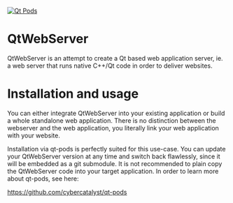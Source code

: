 [![Qt Pods](http://qt-pods.org/assets/logo.png "Qt Pods")](http://qt-pods.org)

# QtWebServer

QtWebServer is an attempt to create a Qt based web application server, ie. a web server that runs native C++/Qt code in order to deliver websites.

# Installation and usage

You can either integrate QtWebServer into your existing application or build a whole standalone web application. There is no distinction between the webserver and the web application, you literally link your web application with your website.

Installation via qt-pods is perfectly suited for this use-case. You can update your QtWebServer version at any time and switch back flawlessly, since it will be embedded as a git submodule. It is not recommended to plain copy the QtWebServer code into your target application. In order to learn more about qt-pods, see here:

https://github.com/cybercatalyst/qt-pods
